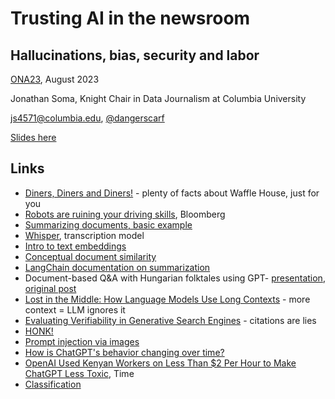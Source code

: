 # Trusting AI in the newsroom

## Hallucinations, bias, security and labor

[ONA23](https://ona23.journalists.org/), August 2023

Jonathan Soma, Knight Chair in Data Journalism at Columbia University

[js4571@columbia.edu](mailto:js4571@columbia.edu), [@dangerscarf](https://twitter.com/dangerscarf)

[Slides here](ona-2023-ai-downsides.pdf)

## Links

- [Diners, Diners and Diners!](https://podcasts.apple.com/us/podcast/diners-diners-and-diners/id535559541?i=1000441803537) - plenty of facts about Waffle House, just for you
- [Robots are ruining your driving skills](https://www.bloomberg.com/news/articles/2017-08-10/as-robots-take-the-wheel-driving-skills-begin-to-hit-the-skids), Bloomberg
- [Summarizing documents, basic example](https://jsoma.github.io/2023-abraji-ai-workshop/#summarization)
- [Whisper](https://github.com/openai/whisper), transcription model
- [Intro to text embeddings](https://investigate.ai/text-analysis/word-embeddings/)
- [Conceptual document similarity](https://investigate.ai/text-analysis/document-similarity-using-word-embeddings/)
- [LangChain documentation on summarization](https://python.langchain.com/docs/use_cases/summarization)
- Document-based Q&A with Hungarian folktales using GPT- [presentation](https://github.com/jsoma/mediaparty-folktales), [original post](https://jonathansoma.com/words/multi-language-qa-gpt.html)
- [Lost in the Middle: How Language Models Use Long Contexts](https://arxiv.org/abs/2307.03172) - more context = LLM ignores it
- [Evaluating Verifiability in Generative Search Engines](https://arxiv.org/abs/2304.09848) - citations are lies
- [HONK!](https://aifaq.wtf/posts/josephofiowa-1687569252210065409)
- [Prompt injection via images](https://aifaq.wtf/posts/random_walker-1683833600196714497)
- [How is ChatGPT's behavior changing over time?](https://arxiv.org/abs/2307.09009)
- [OpenAI Used Kenyan Workers on Less Than $2 Per Hour to Make ChatGPT Less Toxic](https://time.com/6247678/openai-chatgpt-kenya-workers/), Time
- [Classification](https://jsoma.github.io/2023-abraji-ai-workshop/#classification)